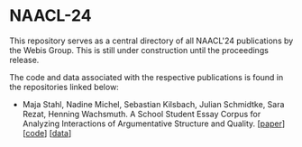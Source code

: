 # NAACL-24

This repository serves as a central directory of all NAACL'24 publications by the Webis Group. This is still under construction until the proceedings release.

The code and data associated with the respective publications is found in the repositories linked below:

* Maja Stahl, Nadine Michel, Sebastian Kilsbach, Julian Schmidtke, Sara Rezat, Henning Wachsmuth. A School Student Essay Corpus for Analyzing Interactions of Argumentative Structure and Quality. [[paper](#)] [[code](#)] [[data](#)] 
